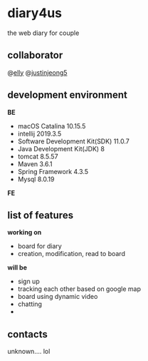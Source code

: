 # diary4us

the web diary for couple

## collaborator

@[elly](#github.com/ellyheetov)
@[justinjeong5](#github.com/justinjeong5)

## development environment

**BE**
- macOS Catalina 10.15.5
- intellij 2019.3.5
- Software Development Kit(SDK) 11.0.7
- Java Development Kit(JDK) 8
- tomcat 8.5.57 
- Maven 3.6.1
- Spring Framework 4.3.5
- Mysql 8.0.19

**FE**

## list of features
**working on**
- board for diary
- creation, modification, read to board

**will be**
- sign up
- tracking each other based on google map
- board using dynamic video
- chatting 
- 

## contacts
unknown.... lol